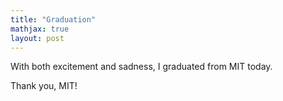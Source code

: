 ```yaml
---
title: "Graduation"
mathjax: true
layout: post
---
```


With both excitement and sadness, I graduated from MIT today.

Thank you, MIT!
